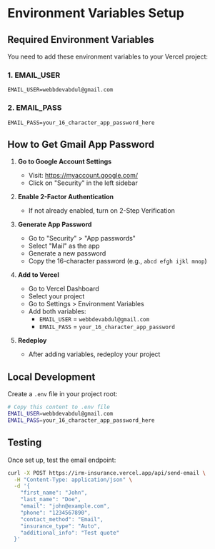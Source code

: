 # Environment Variables Setup

## Required Environment Variables

You need to add these environment variables to your Vercel project:

### 1. EMAIL_USER
```
EMAIL_USER=webbdevabdul@gmail.com
```

### 2. EMAIL_PASS
```
EMAIL_PASS=your_16_character_app_password_here
```

## How to Get Gmail App Password

1. **Go to Google Account Settings**
   - Visit: https://myaccount.google.com/
   - Click on "Security" in the left sidebar

2. **Enable 2-Factor Authentication**
   - If not already enabled, turn on 2-Step Verification

3. **Generate App Password**
   - Go to "Security" > "App passwords"
   - Select "Mail" as the app
   - Generate a new password
   - Copy the 16-character password (e.g., `abcd efgh ijkl mnop`)

4. **Add to Vercel**
   - Go to Vercel Dashboard
   - Select your project
   - Go to Settings > Environment Variables
   - Add both variables:
     - `EMAIL_USER` = `webbdevabdul@gmail.com`
     - `EMAIL_PASS` = `your_16_character_app_password`

5. **Redeploy**
   - After adding variables, redeploy your project

## Local Development

Create a `.env` file in your project root:

```bash
# Copy this content to .env file
EMAIL_USER=webbdevabdul@gmail.com
EMAIL_PASS=your_16_character_app_password_here
```

## Testing

Once set up, test the email endpoint:

```bash
curl -X POST https://irm-insurance.vercel.app/api/send-email \
  -H "Content-Type: application/json" \
  -d '{
    "first_name": "John",
    "last_name": "Doe", 
    "email": "john@example.com",
    "phone": "1234567890",
    "contact_method": "Email",
    "insurance_type": "Auto",
    "additional_info": "Test quote"
  }'
```
